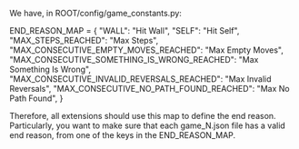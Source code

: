 We have, in ROOT/config/game_constants.py:



END_REASON_MAP = {
    "WALL": "Hit Wall",
    "SELF": "Hit Self",
    "MAX_STEPS_REACHED": "Max Steps",
    "MAX_CONSECUTIVE_EMPTY_MOVES_REACHED": "Max Empty Moves",
    "MAX_CONSECUTIVE_SOMETHING_IS_WRONG_REACHED": "Max Something Is Wrong",
    "MAX_CONSECUTIVE_INVALID_REVERSALS_REACHED": "Max Invalid Reversals",
    "MAX_CONSECUTIVE_NO_PATH_FOUND_REACHED": "Max No Path Found",
}


Therefore, all extensions should use this map to define the end reason. Particularly, you want to make sure that each game_N.json file has a valid end reason, from one of the keys in the END_REASON_MAP.

